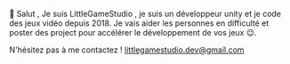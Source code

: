 👋 Salut , Je suis LittleGameStudio , je suis un développeur unity et je code des jeux vidéo depuis 2018.
Je vais aider les personnes en difficulté et poster des project pour
accélérer le développement de vos jeux 😉. 

N'hésitez pas à me contactez !
littlegamestudio.dev@gmail.com

<!---
UnityStormStudio/UnityStormStudio is a ✨ special ✨ repository because its `README.md` (this file) appears on your GitHub profile.
You can click the Preview link to take a look at your changes.
--->

